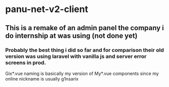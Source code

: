 # panu-net-v2-client

## This is a remake of an admin panel the company i do internship at was using (not done yet)

### Probably the best thing i did so far and for comparison their old version was using laravel with vanilla js and server error screens in prod.
Gix*.vue naming is basically my version of My*.vue components since my online nickname is usually g1nsarix
